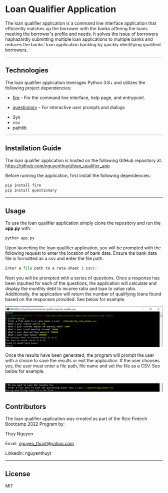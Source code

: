 # Loan Qualifier Application

The loan qualifier application is a command line interface application that efficiently matches up the borrower with the banks offering the loans meeting the borrower's profile and needs. It solves the issue of borrowers haphazardly submitting multiple loan applications to multiple banks and reduces the banks' loan application backlog by quickly identifying qualified borrowers. 


---

## Technologies

The loan qualifier application leverages Python 3.8+ and utilizes the following project dependencies:
* [fire](https://github.com/google/python-fire) - For the command line interface, help page, and entrypoint.

* [questionary](https://github.com/tmbo/questionary) - For interactive user prompts and dialogs
- Sys
- csv
- pathlib

---

## Installation Guide

The loan qualifer application is hosted on the following GitHub repository at: https://github.com/nguyenthuyt/loan_qualifier_app   

Before running the application, first install the following dependencies:

```python
pip install fire
pip install questionary
```



---

## Usage

To use the loan qualifier application simply clone the repository and run the **app.py** with:

```python
python app.py
```

Upon launching the loan qualifier application, you will be prompted with the following request to enter the location of bank data. Ensure the bank data file is formatted as a csv and enter the file path. 

```python
Enter a file path to a rate-sheet (.csv):
```

Next you will be prompted with a series of questions. Once a response has been inputted for each of the questions, the application will calculate and display the monthly debt to income ratio and loan to value ratio. Additionally, the application will return the number of qualifying loans found based on the responses provided. See below for example.

![Gitbash screen with loan qualifier application](https://github.com/nguyenthuyt/loan_qualifier_app/blob/main/loan_qualifier_app/images/LQapp.PNG)

Once the results have been generated, the program will prompt the user with a choice to save the results or exit the application. If the user chooses yes, the user must enter a file path, file name and set the file as a CSV. See below for example.

![Gitbash screen requesting file output path](https://github.com/nguyenthuyt/loan_qualifier_app/blob/main/loan_qualifier_app/images/LQ_output_path.PNG)
---

## Contributors

The loan qualifier application was created as part of the Rice Fintech Bootcamp 2022 Program by:

Thuy Nguyen

Email: nguyen_thuyt@yahoo.com

LinkedIn: nguyenthuyt



---

## License

MIT

